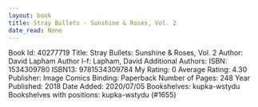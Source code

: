 ```yaml
---
layout: book
title: Stray Bullets - Sunshine & Roses, Vol. 2
date_read: None
---
```


Book Id: 40277719
Title: Stray Bullets: Sunshine & Roses, Vol. 2
Author: David Lapham
Author l-f: Lapham, David
Additional Authors: 
ISBN: 1534309780
ISBN13: 9781534309784
My Rating: 0
Average Rating: 4.30
Publisher: Image Comics
Binding: Paperback
Number of Pages: 248
Year Published: 2018
Date Added: 2020/07/05
Bookshelves: kupka-wstydu
Bookshelves with positions: kupka-wstydu (#1655)


